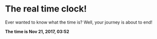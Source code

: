 # The real time clock!

Ever wanted to know what the time is? Well, your journey is about to end!

**The time is Nov 21, 2017, 03:52**